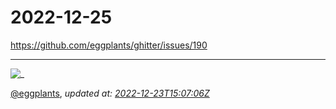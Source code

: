 # 2022-12-25

<https://github.com/eggplants/ghitter/issues/190>

---

![_](https://github.githubassets.com/images/mona-loading-default.gif)

[@eggplants](https://github.com/eggplants), *updated at: [2022-12-23T15:07:06Z](https://github.com/eggplants/ghitter/issues/190#issue-1509448379)*
